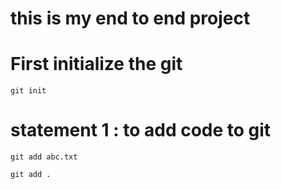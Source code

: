 # this is my end to end project

# First initialize the git

```
git init
```
# statement 1 : to add code to git
```
git add abc.txt

git add .
```
